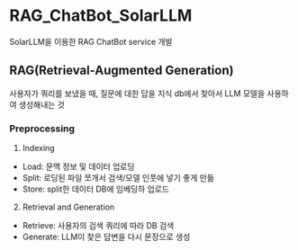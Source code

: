 # RAG_ChatBot_SolarLLM
SolarLLM을 이용한 RAG ChatBot service 개발

## RAG(Retrieval-Augmented Generation)
사용자가 쿼리를 보냈을 때, 질문에 대한 답을 지식 db에서 찾아서 LLM 모델을 사용하여 생성해내는 것

### Preprocessing
1. Indexing
- Load: 문맥 정보 및 데이터 업로딩
- Split: 로딩된 파일 쪼개서 검색/모델 인풋에 넣기 좋게 만듦
- Store: split한 데이터 DB에 임베딩하 업로드
2. Retrieval and Generation
- Retrieve: 사용자의 검색 쿼리에 따라 DB 검색
- Generate: LLM이 찾은 답변을 다시 문장으로 생성
